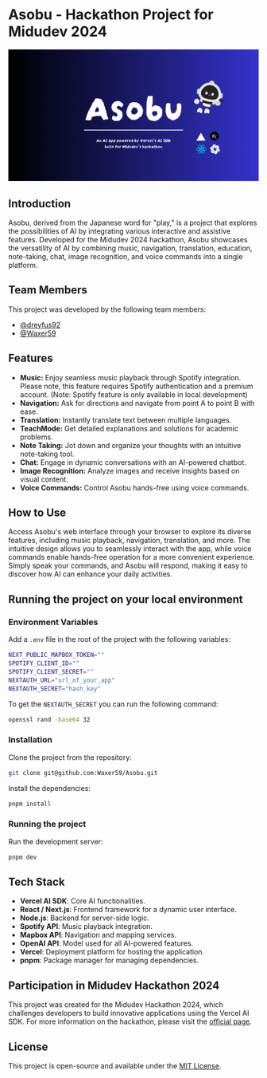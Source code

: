 # Asobu - Hackathon Project for Midudev 2024

![Asobu](/public/asobu-og.png)

## Introduction

Asobu, derived from the Japanese word for "play," is a project that explores the possibilities of AI by integrating various interactive and assistive features. Developed for the Midudev 2024 hackathon, Asobu showcases the versatility of AI by combining music, navigation, translation, education, note-taking, chat, image recognition, and voice commands into a single platform.

## Team Members

This project was developed by the following team members:

- [@dreyfus92](https://github.com/dreyfus92)
- [@Waxer59](https://github.com/Waxer59)

## Features

- **Music:** Enjoy seamless music playback through Spotify integration. Please note, this feature requires Spotify authentication and a premium account. (Note: Spotify feature is only available in local development)
- **Navigation:** Ask for directions and navigate from point A to point B with ease.
- **Translation:** Instantly translate text between multiple languages.
- **TeachMode:** Get detailed explanations and solutions for academic problems.
- **Note Taking:** Jot down and organize your thoughts with an intuitive note-taking tool.
- **Chat:** Engage in dynamic conversations with an AI-powered chatbot.
- **Image Recognition:** Analyze images and receive insights based on visual content.
- **Voice Commands:** Control Asobu hands-free using voice commands.

## How to Use

Access Asobu's web interface through your browser to explore its diverse features, including music playback, navigation, translation, and more. The intuitive design allows you to seamlessly interact with the app, while voice commands enable hands-free operation for a more convenient experience. Simply speak your commands, and Asobu will respond, making it easy to discover how AI can enhance your daily activities.

## Running the project on your local environment

### Environment Variables

Add a `.env` file in the root of the project with the following variables:

```sh
NEXT_PUBLIC_MAPBOX_TOKEN=""
SPOTIFY_CLIENT_ID=""
SPOTIFY_CLIENT_SECRET=""
NEXTAUTH_URL="url_of_your_app"
NEXTAUTH_SECRET="hash_key"
```

To get the `NEXTAUTH_SECRET` you can run the following command:

```sh
openssl rand -base64 32
```

### Installation

Clone the project from the repository:

```sh
git clone git@github.com:Waxer59/Asobu.git
```

Install the dependencies:

```sh
pnpm install
```

### Running the project

Run the development server:

```sh
pnpm dev
```

## Tech Stack

- **Vercel AI SDK**: Core AI functionalities.
- **React / Next.js**: Frontend framework for a dynamic user interface.
- **Node.js**: Backend for server-side logic.
- **Spotify API**: Music playback integration.
- **Mapbox API**: Navigation and mapping services.
- **OpenAI API**: Model used for all AI-powered features.
- **Vercel**: Deployment platform for hosting the application.
- **pnpm**: Package manager for managing dependencies.

## Participation in Midudev Hackathon 2024

This project was created for the Midudev Hackathon 2024, which challenges developers to build innovative applications using the Vercel AI SDK. For more information on the hackathon, please visit the [official page](https://github.com/midudev/hackaton-vercel-2024).

## License

This project is open-source and available under the [MIT License](LICENSE).
